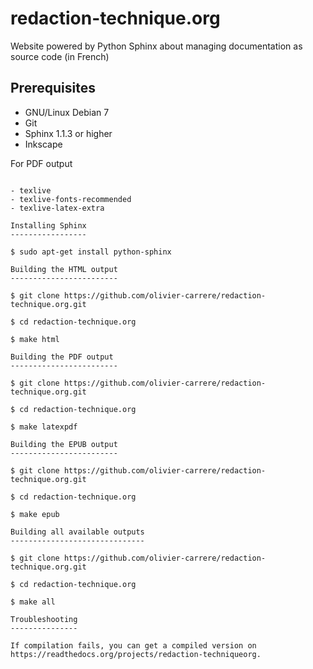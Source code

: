redaction-technique.org
=======================

Website powered by Python Sphinx about managing documentation as source code (in French)

Prerequisites
-------------

- GNU/Linux Debian 7
- Git
- Sphinx 1.1.3 or higher
- Inkscape

For PDF output
~~~~~~~~~~~~~~

- texlive
- texlive-fonts-recommended
- texlive-latex-extra

Installing Sphinx
-----------------

$ sudo apt-get install python-sphinx

Building the HTML output
------------------------

$ git clone https://github.com/olivier-carrere/redaction-technique.org.git

$ cd redaction-technique.org

$ make html

Building the PDF output
------------------------

$ git clone https://github.com/olivier-carrere/redaction-technique.org.git

$ cd redaction-technique.org

$ make latexpdf

Building the EPUB output
------------------------

$ git clone https://github.com/olivier-carrere/redaction-technique.org.git

$ cd redaction-technique.org

$ make epub

Building all available outputs
------------------------------

$ git clone https://github.com/olivier-carrere/redaction-technique.org.git

$ cd redaction-technique.org

$ make all

Troubleshooting
---------------

If compilation fails, you can get a compiled version on
https://readthedocs.org/projects/redaction-techniqueorg.
